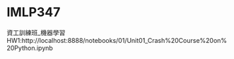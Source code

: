 # IMLP347
資工訓練班_機器學習
HW1:http://localhost:8888/notebooks/01/Unit01_Crash%20Course%20on%20Python.ipynb
